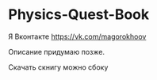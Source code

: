 # Physics-Quest-Book

Я Вконтакте https://vk.com/magorokhoov

Описание придумаю позже.

Скачать скнигу можно сбоку
